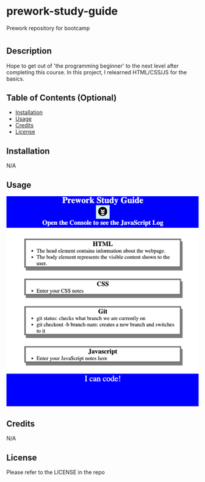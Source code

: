 # prework-study-guide

Prework repository for bootcamp

# <Study Guide Webpage>

## Description

Hope to get out of 'the programming beginner' to the next level after completing this course.
In this project, I relearned HTML/CSS/JS for the basics.

## Table of Contents (Optional)

- [Installation](#installation)
- [Usage](#usage)
- [Credits](#credits)
- [License](#license)

## Installation

N/A

## Usage

![sample image](assets/sample.png)

## Credits

N/A

## License

Please refer to the LICENSE in the repo
